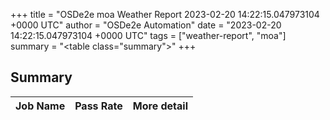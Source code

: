 +++
title = "OSDe2e moa Weather Report 2023-02-20 14:22:15.047973104 +0000 UTC"
author = "OSDe2e Automation"
date = "2023-02-20 14:22:15.047973104 +0000 UTC"
tags = ["weather-report", "moa"]
summary = "<table class=\"summary\"></table>"
+++
## Summary

| Job Name | Pass Rate | More detail |
|----------|-----------|-------------|




